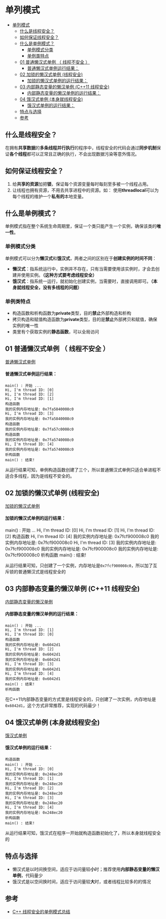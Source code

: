 # 单列模式

- [单列模式](#单列模式)
  - [什么是线程安全？](#什么是线程安全)
  - [如何保证线程安全？](#如何保证线程安全)
  - [什么是单例模式？](#什么是单例模式)
    - [单例模式分类](#单例模式分类)
    - [单例类特点](#单例类特点)
  - [01 普通懒汉式单例 （ 线程不安全 ）](#01-普通懒汉式单例--线程不安全-)
      - [普通懒汉式单例运行结果：](#普通懒汉式单例运行结果)
  - [02 加锁的懒汉式单例 (线程安全)](#02-加锁的懒汉式单例-线程安全)
      - [加锁的懒汉式单例的运行结果：](#加锁的懒汉式单例的运行结果)
  - [03 内部静态变量的懒汉单例 (C++11 线程安全)](#03-内部静态变量的懒汉单例-c11-线程安全)
      - [内部静态变量的懒汉单例的运行结果：](#内部静态变量的懒汉单例的运行结果)
  - [04 饿汉式单例 (本身就线程安全)](#04-饿汉式单例-本身就线程安全)
      - [饿汉式单例的运行结果：](#饿汉式单例的运行结果)
  - [特点与选择](#特点与选择)
  - [参考](#参考)

## 什么是线程安全？

在拥有**共享数据**的**多条线程并行执行**的程序中，线程安全的代码会通过**同步机制**保证**各个线程**都可以正常且正确的执行，不会出现数据污染等意外情况。

## 如何保证线程安全？

1.  给**共享的资源**加把**锁**，保证每个资源变量每时每刻至多被一个线程占用。
2.  让线程也拥有资源，不用去共享进程中的资源。如： 使用**threadlocal**可以为每个线程的维护一个**私有的**本地变量。

## 什么是单例模式？

单例模式指在整个系统生命周期里，保证一个类只能产生一个实例，确保该类的**唯一性**。

### 单例模式分类

单例模式可以分为**懒汉式**和**饿汉式**，两者之间的区别在于**创建实例的时间不同**：

* **懒汉式**：指系统运行中，实例并不存在，只有当需要使用该实例时，才会去创建并使用实例。**（这种方式要考虑线程安全）**
* **饿汉式**：指系统一运行，就初始化创建实例，当需要时，直接调用即可。**（本身就线程安全，没有多线程的问题）**

### 单例类特点

* 构造函数和析构函数为**private**类型，目的**禁止**外部构造和析构
* 拷贝构造和赋值构造函数为**private**类型，目的是**禁止**外部拷贝和赋值，确保实例的唯一性
* 类里有个获取实例的**静态函数**，可以全局访问

## 01 普通懒汉式单例 （ 线程不安全 ）

[普通懒汉式单例](./src/普通懒汉式单列.cc)

#### 普通懒汉式单例运行结果：

    main() : 开始 ...
    Hi, I'm thread ID: [0]
    Hi, I'm thread ID: [2]
    Hi, I'm thread ID: [1]
    构造函数
    我的实例内存地址是: 0x7fa5840008c0
    Hi, I'm thread ID: [3]
    我的实例内存地址是: 0x7fa5840008c0
    构造函数
    我的实例内存地址是: 0x7fa57c0008c0
    构造函数
    我的实例内存地址是: 0x7fa5740008c0
    Hi, I'm thread ID: [4]
    我的实例内存地址是: 0x7fa5740008c0
    析构函数
    main() : 结束!

从运行结果可知，单例构造函数创建了三个，所以普通懒汉式单例只适合单进程不适合多线程，因为是线程不安全的。

## 02 加锁的懒汉式单例 (线程安全)

[加锁的懒汉式单例](./src/加锁的懒汉式单例.cc)

#### 加锁的懒汉式单例的运行结果：

main() : 开始 ...
Hi, I'm thread ID: [0]
Hi, I'm thread ID: [1]
Hi, I'm thread ID: [2]
构造函数
Hi, I'm thread ID: [4]
我的实例内存地址是: 0x7fcf900008c0
我的实例内存地址是: 0x7fcf900008c0
Hi, I'm thread ID: [3]
我的实例内存地址是: 0x7fcf900008c0
我的实例内存地址是: 0x7fcf900008c0
我的实例内存地址是: 0x7fcf900008c0
析构函数
main() : 结束!

从运行结果可知，只创建了一个实例，内存地址是`0x7fcf900008c0`，所以加了互斥锁的普通懒汉式是线程安全的

## 03 内部静态变量的懒汉单例 (C++11 线程安全)

[内部静态变量的懒汉单例](./src/内部静态变量的懒汉式单列.cc)

#### 内部静态变量的懒汉单例的运行结果：

    main() : 开始 ...
    Hi, I'm thread ID: [1]
    Hi, I'm thread ID: [0]
    构造函数
    我的实例内存地址是: 0x6042d1
    Hi, I'm thread ID: [2]
    我的实例内存地址是: 0x6042d1
    我的实例内存地址是: 0x6042d1
    Hi, I'm thread ID: [3]
    我的实例内存地址是: 0x6042d1
    Hi, I'm thread ID: [4]
    我的实例内存地址是: 0x6042d1
    main() : 结束!
    析构函数

在C++11内部静态变量的方式里是线程安全的，只创建了一次实例，内存地址是`0x6042d1`，这个方式非常推荐，实现的代码最少！

## 04 饿汉式单例 (本身就线程安全)

[饿汉式单例](./src/饿汉式单列.cc)

#### 饿汉式单例的运行结果：

    构造函数
    main() : 开始 ...
    Hi, I'm thread ID: [0]
    我的实例内存地址是: 0x248ec20
    Hi, I'm thread ID: [1]
    我的实例内存地址是: 0x248ec20
    Hi, I'm thread ID: [2]
    我的实例内存地址是: 0x248ec20
    Hi, I'm thread ID: [3]
    我的实例内存地址是: 0x248ec20
    Hi, I'm thread ID: [4]
    我的实例内存地址是: 0x248ec20
    析构函数
    main() : 结束!

从运行结果可知，饿汉式在程序一开始就构造函数初始化了，所以本身就线程安全的

## 特点与选择

* 懒汉式是以时间换空间，适应于访问量较**小**时；推荐使用**内部静态变量的懒汉单例**，代码量少
* 饿汉式是以空间换时间，适应于访问量较**大**时，或者线程比较多的的情况

## 参考

- [C++ 线程安全的单例模式总结](https://www.cnblogs.com/xiaolincoding/p/11437231.html)
